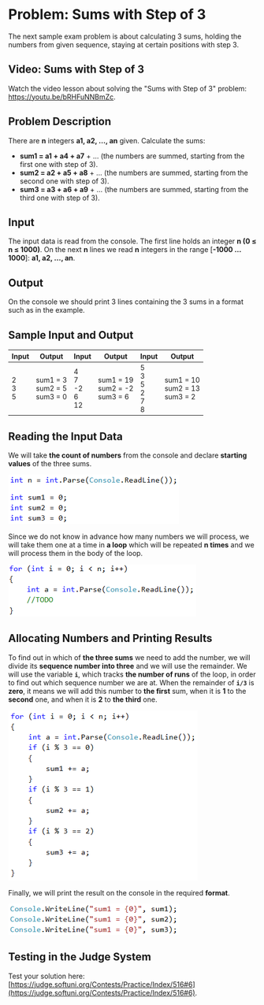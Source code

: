 # Problem: Sums with Step of 3

The next sample exam problem is about calculating 3 sums, holding the numbers from given sequence, staying at certain positions with step 3.

## Video: Sums with Step of 3

Watch the video lesson about solving the "Sums with Step of 3" problem: https://youtu.be/bRHFuNNBmZc.

## Problem Description

There are **n** integers **a1, a2, …, an** given. Calculate the sums:
 - **sum1 = a1 + a4 + a7** + … (the numbers are summed, starting from the first one with step of 3).
 - **sum2 = a2 + a5 + a8** + … (the numbers are summed, starting from the second one with step of 3).
 - **sum3 = a3 + a6 + a9** + … (the numbers are summed, starting from the third one with step of 3).

## Input

The input data is read from the console. The first line holds an integer **n (0 ≤ n ≤ 1000)**. On the next **n** lines we read **n** integers in the range [**-1000 … 1000**]: **a1, a2, …, an**.

## Output

On the console we should print 3 lines containing the 3 sums in a format such as in the example.

## Sample Input and Output

| Input | Output | Input | Output | Input | Output |
| --- | --- | --- | --- | --- | --- |
|2<br>3<br>5<br>|sum1 = 3<br>sum2 = 5<br>sum3 = 0|4<br>7<br>-2<br>6<br>12|sum1 = 19<br>sum2 = -2<br>sum3 = 6|5<br>3<br>5<br>2<br>7<br>8|sum1 = 10<br>sum2 = 13<br>sum3 = 2| 

## Reading the Input Data

We will take **the count of numbers** from the console and declare **starting values** of the three sums.

![](/assets/chapter-8-1-images/07.Sums-Step-3-01.png)

Since we do not know in advance how many numbers we will process, we will take them one at a time in **a loop** which will be repeated **n times** and we will process them in the body of the loop.

![](/assets/chapter-8-1-images/07.Sums-Step-3-02.png)

## Allocating Numbers and Printing Results

To find out in which of **the three sums** we need to add the number, we will divide its **sequence number into three** and we will use the remainder. We will use the variable **`i`**, which tracks **the number of runs** of the loop, in order to find out which sequence number we are at. When the remainder of **`i/3`** is **zero**, it means we will add this number to **the first** sum, when it is **1** to the **second** one, and when it is **2** to **the third** one.

![](/assets/chapter-8-1-images/07.Sums-Step-3-03.png)

Finally, we will print the result on the console in the required **format**.

![](/assets/chapter-8-1-images/07.Sums-Step-3-04.png)

## Testing in the Judge System

Test your solution here: [https://judge.softuni.org/Contests/Practice/Index/516#6](https://judge.softuni.org/Contests/Practice/Index/516#6).
